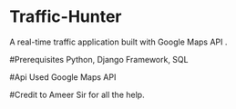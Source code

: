 # Traffic-Hunter
A real-time traffic application built with Google Maps API
.

#Prerequisites
Python, Django Framework, SQL

#Api Used
Google Maps API


#Credit to Ameer Sir for all the help.